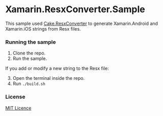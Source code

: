 Xamarin.ResxConverter.Sample
===================

This sample used [Cake.ResxConverter](https://github.com/cake-contrib/Cake.ResxConverter) to generate Xamarin.Android and Xamarin.iOS strings from Resx files.

### Running the sample

1. Clone the repo.
2. Run the sample.

If you add or modify a new string to the Resx file:

3. Open the terminal inside the repo.
4. Run `./build.sh`

### License
[MIT Licence](LICENSE) 
